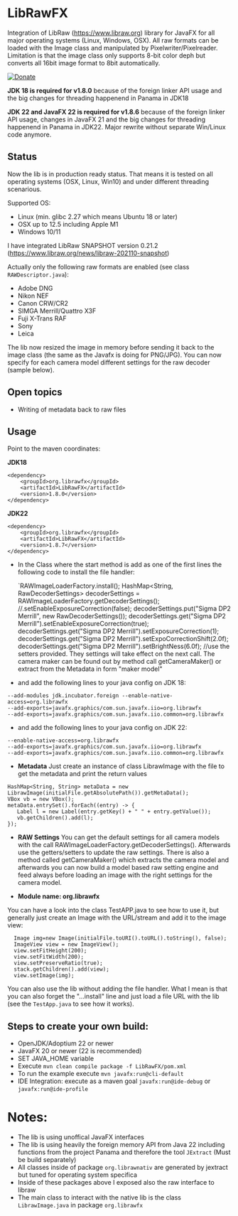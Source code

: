 # LibRawFX
Integration of LibRaw (https://www.libraw.org) library for JavaFX for all major operating systems (Linux, Windows, OSX). 
All raw formats can be loaded with the Image class and manipulated by Pixelwriter/Pixelreader. Limitation is that the image class only supports 8-bit color deph but converts all 16bit image format to 8bit automatically.

[![Donate](https://img.shields.io/badge/Donate-PayPal-green.svg)](https://www.paypal.com/donate/?hosted_button_id=CXWX6CAQ5MMV4)

**JDK 18 is required for v1.8.0** because of the foreign linker API usage and the big changes for threading happenend in Panama in JDK18

**JDK 22 and JavaFX 22 is required for v1.8.6** because of the foreign linker API usage, changes in JavaFX 21 and the big changes for threading happenend in Panama in JDK22. Major rewrite without separate Win/Linux code anymore.

## Status
Now the lib is in production ready status. That means it is tested on all operating systems (OSX, Linux, Win10) and under different threading scenarious.

Supported OS:
- Linux (min. glibc 2.27 which means Ubuntu 18 or later)
- OSX up to 12.5 including Apple M1
- Windows 10/11

I have integrated LibRaw SNAPSHOT version 0.21.2 (https://www.libraw.org/news/libraw-202110-snapshot)

Actually only the following raw formats are enabled (see class `RAWDescriptor.java`):
- Adobe DNG
- Nikon NEF
- Canon CRW/CR2
- SIMGA Merrill/Quattro X3F
- Fuji X-Trans RAF
- Sony
- Leica

The lib now resized the image in memory before sending it back to the image class (the same as the Javafx is doing for PNG/JPG).
You can now specify for each camera model different settings for the raw decoder (sample below).

## Open topics
- Writing of metadata back to raw files

## Usage
Point to the maven coordinates:

**JDK18**
```
<dependency>  
    <groupId>org.librawfx</groupId>    
    <artifactId>LibRawFX</artifactId>  
    <version>1.8.0</version>  
</dependency>  
```
**JDK22**
```
<dependency>  
    <groupId>org.librawfx</groupId>    
    <artifactId>LibRawFX</artifactId>  
    <version>1.8.7</version>  
</dependency>  
```

- In the Class where the start method is add as one of the first lines the following code to install the file handler:

     `RAWImageLoaderFactory.install();
     HashMap<String, RawDecoderSettings> decoderSettings = RAWImageLoaderFactory.getDecoderSettings(); //.setEnableExposureCorrection(false);
     decoderSettings.put("Sigma DP2 Merrill", new RawDecoderSettings());
     decoderSettings.get("Sigma DP2 Merrill").setEnableExposureCorrection(true);
     decoderSettings.get("Sigma DP2 Merrill").setExposureCorrection(1);
     decoderSettings.get("Sigma DP2 Merrill").setExpoCorrectionShift(2.0f);
     decoderSettings.get("Sigma DP2 Merrill").setBrightNess(6.0f);
     //use the setters provided. They settings will take effect on the next call. The camera maker can be found out by method call getCameraMaker() or extract from the Metadata in form "maker model"
      
       

- and add the following lines to your java config on JDK 18:
```
--add-modules jdk.incubator.foreign --enable-native-access=org.librawfx  
--add-exports=javafx.graphics/com.sun.javafx.iio=org.librawfx 
--add-exports=javafx.graphics/com.sun.javafx.iio.common=org.librawfx
```

- and add the following lines to your java config on JDK 22:
```
--enable-native-access=org.librawfx  
--add-exports=javafx.graphics/com.sun.javafx.iio=org.librawfx 
--add-exports=javafx.graphics/com.sun.javafx.iio.common=org.librawfx
```


- **Metadata**
Just create an instance of class LibrawImage with the file to get the metadata and print the return values
```
HashMap<String, String> metaData = new LibrawImage(initialFile.getAbsolutePath()).getMetaData();
VBox vb = new VBox();
metaData.entrySet().forEach((entry) -> {
   Label l = new Label(entry.getKey() + " " + entry.getValue());
   vb.getChildren().add(l);
});
```

- **RAW Settings**
You can get the default settings for all camera models with the call RAWImageLoaderFactory.getDecoderSettings(). Afterwards use the getters/setters to update the raw settings. There is also a method called getCameraMaker() which extracts the camera model and afterwards you can now build a model based raw setting engine and feed always before loading an image with the right settings for the camera model. 

- **Module name: org.librawfx**

You can have a look into the class TestAPP.java to see how to use it, but generally just create an Image with the URL/stream and add it to the image view:

```
  Image img=new Image(initialFile.toURI().toURL().toString(), false);  
  ImageView view = new ImageView();  
  view.setFitHeight(200);  
  view.setFitWidth(200);  
  view.setPreserveRatio(true);  
  stack.getChildren().add(view);  
  view.setImage(img);
```  

You can also use the lib without adding the file handler. What I mean is that you can also forget the "...install" line and just load a file URL with the lib (see the `TestApp.java` to see how it works).

## Steps to create your own build:
- OpenJDK/Adoptium 22 or newer
- JavaFX 20 or newer (22 is recommended)
- SET JAVA_HOME variable
- Execute `mvn clean compile package -f LibRawFX/pom.xml`
- To run the example execute `mvn javafx:run@cli-default`
- IDE Integration: execute as a maven goal `javafx:run@ide-debug` or `javafx:run@ide-profile`

# Notes:
- The lib is using unoffical JavaFX interfaces
- The lib is using heavily the foreign memory API from Java 22 including functions from the project Panama and therefore the tool `JExtract` (Must be build separately)
- All classes inside of package `org.librawnativ` are generated by jextract but tuned for operating system specifica
- Inside of these packages above I exposed also the raw interface to libraw
- The main class to interact with the native lib is the class `LibrawImage.java` in package `org.librawfx`
     
